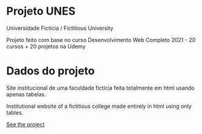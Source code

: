 # Projeto UNES

Universidade Fictícia / Fictitious University

Projeto feito com base no curso Desenvolvimento Web Completo 2021 - 20 cursos + 20 projetos na Udemy

# Dados do projeto
 
Site institucional de uma faculdade fictícia feita totalmente em html usando apenas tabelas.

 Institutional website of a fictitious college made entirely in html using only tables.
 
 
 
<a href="https://projeto-unes.vercel.app/
" target="_blank">See the project</a>


